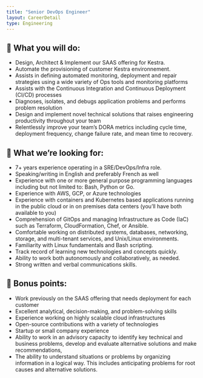 ```yaml
---
title: "Senior DevOps Engineer"
layout: CareerDetail
type: Engineering
---
```


## **👀** What you will do:

- Design, Architect & Implement our SAAS offering for Kestra.
- Automate the provisioning of customer Kestra environnement.
- Assists in defining automated monitoring, deployment and repair strategies using a wide variety of Ops tools and monitoring platforms
- Assists with the Continuous Integration and Continuous Deployment (CI/CD) processes
- Diagnoses, isolates, and debugs application problems and performs problem resolution
- Design and implement novel technical solutions that raises engineering productivity throughout your team
- Relentlessly improve your team’s DORA metrics including cycle time, deployment frequency, change failure rate, and mean time to recovery.

## **🚀** What we’re looking for:

- 7+ years experience operating in a SRE/DevOps/Infra role.
- Speaking/writing in English and preferably French as well
- Experience with one or more general purpose programming languages including but not limited to: Bash, Python or Go.
- Experience with AWS, GCP, or Azure technologies
- Experience with containers and Kubernetes based applications running in the public cloud or in on premises data centers (you’ll have both available to you)
- Comprehension of GitOps and managing Infrastructure as Code (IaC) such as Terraform, CloudFormation, Chef, or Ansible.
- Comfortable working on distributed systems, databases, networking, storage, and multi-tenant services, and Unix/Linux environments.
- Familiarity with Linux fundamentals and Bash scripting.
- Track record of learning new technologies and concepts quickly.
- Ability to work both autonomously and collaboratively, as needed.
- Strong written and verbal communications skills.

## **🤩** Bonus points:

- Work previously on the SAAS offering that needs deployment for each customer
- Excellent analytical, decision-making, and problem-solving skills
- Experience working on highly scalable cloud infrastructures
- Open-source contributions with a variety of technologies
- Startup or small company experience
- Ability to work in an advisory capacity to identify key technical and business problems, develop and evaluate alternative solutions and make recommendations,
- The ability to understand situations or problems by organizing information in a logical way. This includes anticipating problems for root causes and alternative solutions.